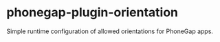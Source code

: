 # phonegap-plugin-orientation
Simple runtime configuration of allowed orientations for PhoneGap apps.
